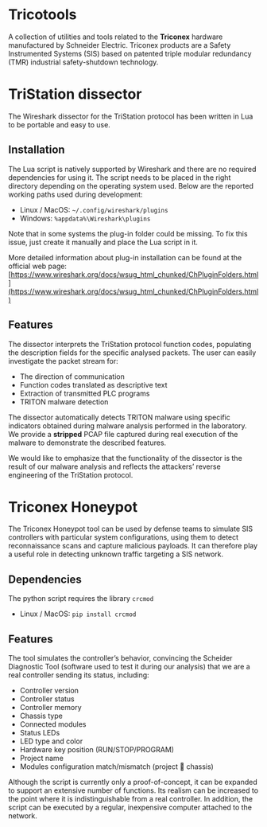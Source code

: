 # Tricotools
A collection of utilities and tools related to the **Triconex** hardware manufactured by Schneider Electric. Triconex products are a Safety Instrumented Systems (SIS) based on patented triple modular redundancy (TMR) industrial safety-shutdown technology.

# TriStation dissector
The Wireshark dissector for the TriStation protocol has been written in Lua to be portable and easy to use.

## Installation
The Lua script is natively supported by Wireshark and there are no required dependencies for using it. The script needs to be placed in the right directory depending on the operating system used. Below are the reported working paths used during development:

* Linux / MacOS: ```~/.config/wireshark/plugins```
* Windows: ```%appdata%\Wireshark\plugins```

Note that in some systems the plug-in folder could be missing. To fix this issue, just create it manually and place the Lua script in it.

More detailed information about plug-in installation can be found at the official web page:
[https://www.wireshark.org/docs/wsug_html_chunked/ChPluginFolders.html](https://www.wireshark.org/docs/wsug_html_chunked/ChPluginFolders.html)

## Features
The dissector interprets the TriStation protocol function codes, populating the description fields for the specific analysed packets. The user can easily investigate the packet stream for:
* The direction of communication
* Function codes translated as descriptive text
* Extraction of transmitted PLC programs
* TRITON malware detection

The dissector automatically detects TRITON malware using specific indicators obtained during malware analysis performed in the laboratory. We provide a **stripped** PCAP file captured during real execution of the malware to demonstrate the described features. 

We would like to emphasize that the functionality of the dissector is the result of our malware analysis and reflects the attackers’ reverse engineering of the TriStation protocol.

# Triconex Honeypot
The Triconex Honeypot tool can be used by defense teams to simulate SIS controllers with particular system configurations, using them to detect reconnaissance scans and capture malicious payloads. It can therefore play a useful role in detecting unknown traffic targeting a SIS network.

## Dependencies
The python script requires the library ```crcmod```

* Linux / MacOS: ```pip install crcmod```

## Features
The tool simulates the controller’s behavior, convincing the Scheider Diagnostic Tool (software used to test it during our analysis) that we are a real controller sending its status, including:
* Controller version
* Controller status
* Controller memory
* Chassis type
* Connected modules
* Status LEDs
* LED type and color
* Hardware key position (RUN/STOP/PROGRAM)
* Project name
* Modules configuration match/mismatch (project  chassis)

Although the script is currently only a proof-of-concept, it can be expanded to support an extensive number of functions. Its realism can be increased to the point where it is indistinguishable from a real controller. In addition, the script can be executed by a regular, inexpensive computer attached to the network.
